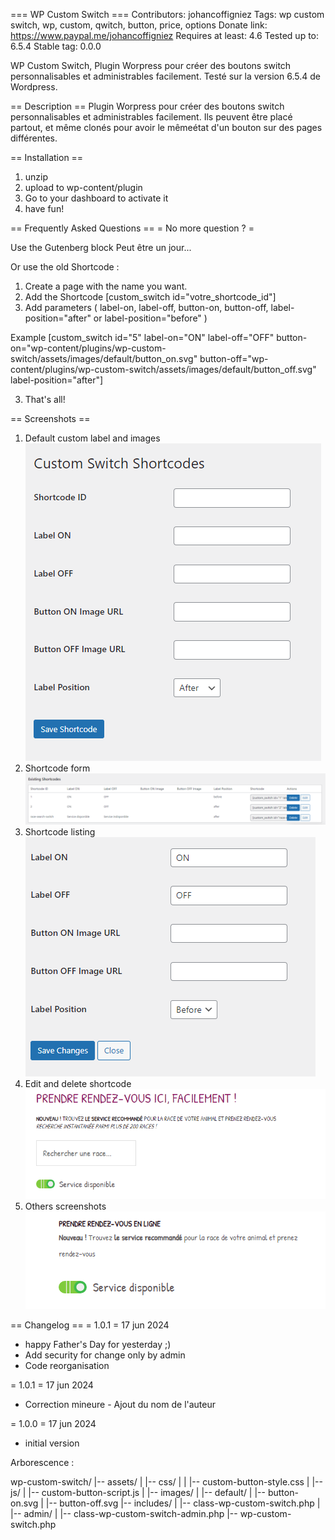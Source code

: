 === WP Custom Switch ===
Contributors: johancoffigniez
Tags: wp custom switch, wp, custom, qwitch, button, price, options
Donate link: https://www.paypal.me/johancoffigniez
Requires at least: 4.6
Tested up to: 6.5.4
Stable tag: 0.0.0

WP Custom Switch, Plugin Worpress pour créer des boutons switch personnalisables et administrables facilement.
Testé sur la version 6.5.4 de Wordpress.


== Description ==
Plugin Worpress pour créer des boutons switch personnalisables et administrables facilement. Ils peuvent être placé partout, et même clonés pour avoir le mêmeétat d'un bouton sur des pages différentes.

== Installation ==
1. unzip
2. upload to wp-content/plugin
3. Go to your dashboard to activate it
4. have fun!

== Frequently Asked Questions ==
= No more question ? =

Use the Gutenberg block
   Peut être un jour...

Or use the old Shortcode :

1. Create a page with the name you want.
2. Add the Shortcode [custom_switch id="votre_shortcode_id"]
3. Add parameters ( label-on, label-off, button-on, button-off, label-position="after" or label-position="before" )

Example [custom_switch id="5" label-on="ON" label-off="OFF" button-on="wp-content/plugins/wp-custom-switch/assets/images/default/button_on.svg" button-off="wp-content/plugins/wp-custom-switch/assets/images/default/button_off.svg" label-position="after"]

3. That\'s all!

== Screenshots ==
1. Default custom label and images   ![Screenshot 1](./screenshots/1.png)
2. Shortcode form                    ![Screenshot 2](./screenshots/2.png)
3. Shortcode listing                 ![Screenshot 3](./screenshots/3.png)
4. Edit and delete shortcode         ![Screenshot 4](./screenshots/4.png)
5. Others screenshots                ![Screenshot 5](./screenshots/5.png)


== Changelog ==
= 1.0.1 = 17 jun 2024
* happy Father's Day for yesterday ;)
* Add security for change only by admin
* Code reorganisation

= 1.0.1 = 17 jun 2024
* Correction mineure - Ajout du nom de l'auteur

= 1.0.0 = 17 jun 2024
* initial version

Arborescence :

wp-custom-switch/
|-- assets/
|   |-- css/
|   |   |-- custom-button-style.css
|   |-- js/
|       |-- custom-button-script.js
|   |-- images/
|       |-- default/
|           |-- button-on.svg
|           |-- button-off.svg
|-- includes/
|   |-- class-wp-custom-switch.php
|   |-- admin/
|       |-- class-wp-custom-switch-admin.php
|-- wp-custom-switch.php
